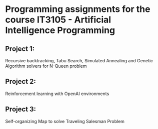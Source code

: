 # Programming assignments for the course IT3105 - Artificial Intelligence Programming

## Project 1:
Recursive backtracking, Tabu Search, Simulated Annealing and Genetic Algorithm solvers for N-Queen problem

## Project 2:
Reinforcement learning with OpenAI environments

## Project 3:
Self-organizing Map to solve Traveling Salesman Problem

